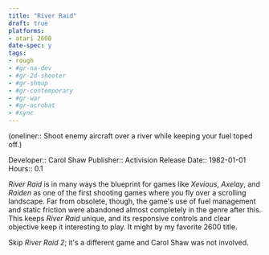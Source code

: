 ```yaml
---
title: "River Raid"
draft: true
platforms:
- atari 2600
date-spec: y
tags:
- rough
- #gr-na-dev 
- #gr-2d-shooter 
- #gr-shmup 
- #gr-contemporary 
- #gr-war
- #gr-acrobat 
- #sync
---
```


(oneliner:: Shoot enemy aircraft over a river while keeping your fuel toped off.)

Developer:: Carol Shaw
Publisher:: Activision
Release Date:: 1982-01-01
Hours:: 0.1

*River Raid* is in many ways the blueprint for games like *Xevious*, *Axelay*, and *Raiden* as one of the first shooting games where you fly over a scrolling landscape. Far from obsolete, though, the game's use of fuel management and static friction were abandoned almost completely in the genre after this. This keeps *River Raid* unique, and its responsive controls and clear objective keep it interesting to play. It might by my favorite 2600 title.

Skip *River Raid 2*; it's a different game and Carol Shaw was not involved.